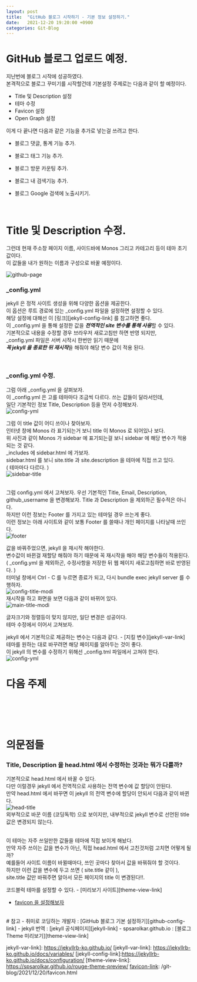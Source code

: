 ```yaml
---
layout: post
title:  "GitHub 블로그 시작하기 - 기본 정보 설정하기."
date:   2021-12-20 19:20:00 +0900
categories: Git-Blog
---
```



# GitHub 블로그 업로드 예정.
지난번에 블로그 시작에 성공하였다.  
본격적으로 블로그 꾸미기를 시작할건데 기본설정 주제로는 다음과 같이 할 예정이다.  
- Title 및 Description 설정
- 테마 수정
- Favicon 설정  
- Open Graph 설정  

이게 다 끝나면 다음과 같은 기능을 추가로 넣는걸 쓰려고 한다.  
- 블로그 댓글, 통계 기능 추가.
- 블로그 태그 기능 추가.
- 블로그 방문 카운팅 추가.
- 블로그 내 검색기능 추가.
- 블로그 Google 검색에 노출시키기.  
  
  <br>


# Title 및 Description 수정.  

그런데 현재 주소창 페이지 이름, 사이드바에 Monos 그리고 카테고리 등이 테마 초기값이다.  
이 값들을 내가 원하는 이름과 구성으로 바꿀 예정이다.  

![github-page](/assets/img/post-img/start-config/first-theme.png)  


### _config.yml    
jekyll 은 정적 사이트 생성을 위해 다양한 옵션을 제공한다.  
이 옵션은 루트 경로에 있는 _config.yml 파일을 설정하면 설정할 수 있다.  
해당 설정에 대해선 이 [링크][jekyll-config-link] 를 참고하면 좋다.  
이 _config.yml 을 통해 설정한 값을 ***전역적인 site 변수를 통해 사용***할 수 있다.  
기본적으로 내용을 수정할 경우 브라우저 새로고침만 하면 반영 되지만,  
_config.yml 파일은 서버 시작시 한번만 읽기 때문에  
 ***꼭 jekyll 을 종료한 뒤 재시작***을 해줘야 해당 변수 값이 적용 된다.


<br> 

### _config.yml 수정.
그럼 아래 _config.yml 을 살펴보자.  
이 _config.yml 은 고를 테마마다 조금씩 다르다. 쓰는 값들이 달라서인데,  
일단 기본적인 정보 Title, Description 등을 먼저 수정해보자.  
![config-yml](/assets/img/post-img/start-config/config-yml.png)  


그럼 이 title 값이 어디 쓰이나 찾아보자.  
인터넷 창에 Monos 라 표기되는거 보니 title 이 Monos 로 되어있나 보다.  
위 사진과 같이 Monos 가 sidebar 에 표기되는걸 보니 sidebar 에 해당 변수가 적용되는 것 같다.  
_includes 에 sidebar.html 에 가보자.  
sidebar.html 를 보니 site.title 과 site.description 을 테마에 직접 쓰고 있다.     
( 테마마다 다르다. )  
![sidebar-title](/assets/img/post-img/start-config/sidebar-title.png)  
<br> 

그럼 config.yml 에서 고쳐보자. 우선 기본적인 Title, Email, Description, github_username 을 변경해보자.
Title 과 Description 을 제외하곤 필수적은 아니다.   
하지만 이런 정보는 Footer 를 가지고 있는 테마일 경우 쓰는게 좋다.  
이런 정보는 아래 사이트와 같이 보통 Footer 를 쓸때나 개인 페이지를 나타날때 쓰인다.  
![footer](/assets/img/post-img/start-config/footer.png)  

값을 바꿔주었으면, jekyll 을 재시작 해야한다.  
변수값이 바뀐걸 재할당 해줘야 하기 때문에 꼭 재시작을 해야 해당 변수들이 적용된다.  
( _config.yml 을 제외하곤, 수정사항을 저장한 뒤 웹 페이지 새로고침하면 바로 반영된다. )   
터미널 창에서 Ctrl - C 를 누르면 종료가 되고, 다시 bundle exec jekyll server 를 수행하자.  
![config-title-modi](/assets/img/post-img/start-config/config-title-modify.png)   
재시작을 하고 화면을 보면 다음과 같이 바뀌어 있다.  
![main-title-modi](/assets/img/post-img/start-config/main-title-modify.png)   

글자크기와 정렬등이 맞지 않지만, 일단 변경은 성공이다.  
테마 수정에서 이어서 고쳐보자.  



jekyll 에서 기본적으로 제공하는 변수는 다음과 같다. - [지킬 변수][jekyll-var-link]   
테마를 원하는 대로 바꾸려면 해당 페이지를 알아두는 것이 좋다.  
이 jekyll 의 변수를 수정하기 위해선 _config.tml 파일에서 고쳐야 한다.  
![config-yml](/assets/img/post-img/start-config/config-yml.png)  




  
# 다음 주제

  
<br>
<br>
<br>
<br>

# 의문점들

### Title, Description 을 head.html 에서 수정하는 것과는 뭐가 다를까?
기본적으로 head.html 에서 바꿀 수 있다.  
다만 이럴경우 jekyll 에서 전역적으로 사용하는 전역 변수에 값 할당이 안된다.    
만약 head.html 에서 바꾸면 이 jekyll 의 전역 변수에 할당이 안되서 다음과 같이 바뀐다.  
![head-title](/assets/img/post-img/start-config/head-modify.png)  
외부적으로 바꾼 이름 (코딩독학) 으로 보이지만, 내부적으로 jekyll 변수로 선언된 title 값은 변경되지 않는다.  
<br>

이 테마는 자주 쓰일만한 값들을 테마에 직접 보이게 해놨다.  
만약 자주 쓰이는 값을 변수가 아닌, 직접 head.html 에서 고친것처럼 고치면 어떻게 될 까?  
예를들어 사이트 이름이 바뀔때마다, 쓰인 곳마다 찾아서 값을 바꿔줘야 할 것이다.  
하지만 이런 값을 변수에 두고 쓰면 ( site.title 같이 ),  
site.title 값만 바꿔주면 알아서 모든 페이지의 title 이 변경된다!!.  

 코드블럭 테마를 설정할 수 있다. - [미리보기 사이트][theme-view-link]

- [favicon 을 설정해보자][favicon-link]


<br> 
# 참고
- 취미로 코딩하는 개발자 : [GitHub 블로그 기본 설정하기][github-config-link]
- jekyll 번역 : [jekyll 공식페이지][jekyll-link]
- spsarolkar.github.io : [블로그 Theme 미리보기][theme-view-link]
 

[favicon-link]: /git-blog/2021/12/20/favicon.html
[github-config-link]: https://devinlife.com/howto%20github%20pages/blog-config/
jekyll-var-link]: https://jekyllrb-ko.github.io/
[jekyll-var-link]: https://jekyllrb-ko.github.io/docs/variables/
[jekyll-config-link]:https://jekyllrb-ko.github.io/docs/configuration/
[theme-view-link]: https://spsarolkar.github.io/rouge-theme-preview/
[favicon-link]: /git-blog/2021/12/20/favicon.html
